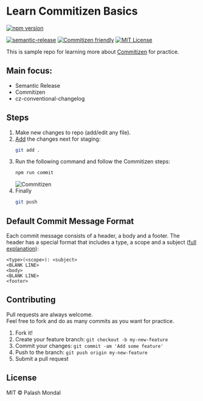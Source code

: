 # Learn Commitizen Basics

[![npm version](https://img.shields.io/npm/v/learn-commitizen.svg)](http://npm.im/learn-commitizen)

[![semantic-release](https://img.shields.io/badge/%20%20%F0%9F%93%A6%F0%9F%9A%80-semantic--release-e10079.svg)](https://github.com/semantic-release/semantic-release)
[![Commitizen friendly](https://img.shields.io/badge/commitizen-friendly-brightgreen.svg)](http://commitizen.github.io/cz-cli/)
[![MIT License](https://img.shields.io/npm/l/learn-commitizen.svg?colorB=0BD6D3)](http://opensource.org/licenses/MIT)

This is sample repo for learning more about [Commitizen](https://commitizen.github.io/cz-cli/) for practice.

## Main focus:

- Semantic Release
- Commitizen
- cz-conventional-changelog

## Steps

1. Make new changes to repo (add/edit any file).
2. [Add](https://git-scm.com/docs/git-add) the changes next for staging:
   ```bash
   git add .
   ```
3. Run the following command and follow the Commitizen steps:
   ```bash
   npm run commit
   ```
   ![Commitizen](https://cdn.rawgit.com/commitizen/cz-cli/master/meta/screenshots/add-commit.png)
4. Finally
   ```bash
   git push
   ```	

## Default Commit Message Format

Each commit message consists of a header, a body and a footer. The header has a special format that includes a type, a scope and a subject ([full explanation](https://github.com/conventional-changelog-archived-repos/conventional-changelog-angular/blob/master/convention.md)):

```
<type>(<scope>): <subject>
<BLANK LINE>
<body>
<BLANK LINE>
<footer>
```

## Contributing

Pull requests are always welcome.  
Feel free to fork and do as many commits as you want for practice.

1. Fork it!
2. Create your feature branch: `git checkout -b my-new-feature`
3. Commit your changes: `git commit -am 'Add some feature'`
4. Push to the branch: `git push origin my-new-feature`
5. Submit a pull request


## License

MIT © Palash Mondal
